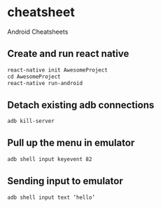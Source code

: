 # cheatsheet
Android Cheatsheets

## Create and run react native
```html
react-native init AwesomeProject
cd AwesomeProject
react-native run-android
```
## Detach existing adb connections
```html
adb kill-server
```
## Pull up the menu in emulator
```html
adb shell input keyevent 82
```
## Sending input to emulator
```html
adb shell input text ‘hello’
```
